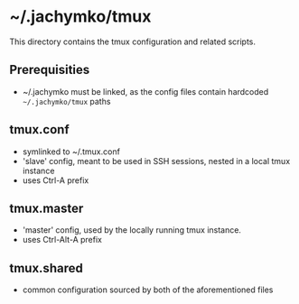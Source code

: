 # ~/.jachymko/tmux

This directory contains the tmux configuration and related scripts.

## Prerequisities
* ~/.jachymko must be linked, as the config files contain hardcoded <code>~/.jachymko/tmux</code> paths

## tmux.conf
* symlinked to ~/.tmux.conf
* 'slave' config, meant to be used in SSH sessions, nested in a local tmux instance
* uses Ctrl-A prefix

## tmux.master
* 'master' config, used by the locally running tmux instance. 
* uses Ctrl-Alt-A prefix

## tmux.shared
* common configuration sourced by both of the aforementioned files
